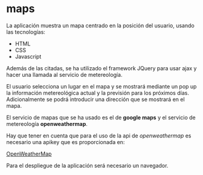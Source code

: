 # maps

La aplicación muestra un mapa centrado en la posición del usuario, usando las tecnologías: 

* HTML
* CSS
* Javascript

Además de las citadas, se ha utilizado el framework JQuery para usar ajax y hacer una llamada al servicio de metereología.

El usuario selecciona un lugar en el mapa y se mostrará mediante un pop up la información metereológica actual y la 
previsión para los próximos días. Adicionalmente se podrá introducir una dirección que se mostrará en el mapa.

El servicio de mapas que se ha usado es el de **google maps** y el servicio de metereología **openweathermap**.

Hay que tener en cuenta que para el uso de la api de *openweathermap* es necesario una apikey que es proporcionada en: 

[OpenWeatherMap](www.openweathermap.org "")

Para el despliegue de la aplicación será necesario un navegador.